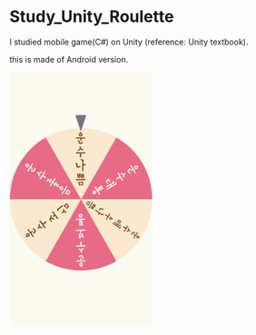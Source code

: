# Study_Unity_Roulette
I studied mobile game(C#) on Unity (reference: Unity textbook).


this is made of Android version.


<img src="/img/Roulette.png" width="50%" height="50%" >
